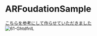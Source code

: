 # ARFoudationSample
[こちらを参考にして作らせていただきました](https://www.amazon.co.jp/Unity-AR-Foundation%E3%81%AB%E3%82%88%E3%82%8BAR%E3%82%A2%E3%83%97%E3%83%AA%E9%96%8B%E7%99%BA%E5%85%A5%E9%96%80-OnDeck-Books%EF%BC%88NextPublishing%EF%BC%89/dp/4844379801/ref=asc_df_4844379801/?tag=jpgo-22&linkCode=df0&hvadid=342451140371&hvpos=&hvnetw=g&hvrand=2611241279658951095&hvpone=&hvptwo=&hvqmt=&hvdev=c&hvdvcmdl=&hvlocint=&hvlocphy=1009149&hvtargid=pla-1233842985024&psc=1&th=1&psc=1)<br>
![61-GhtdfnlL](https://user-images.githubusercontent.com/69253001/179355135-fde4a001-5412-4f45-b17d-58ef5c438e81.jpeg)<br>

